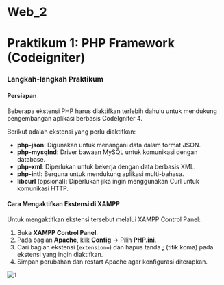 # Web_2

# Praktikum 1: PHP Framework (Codeigniter)

### Langkah-langkah Praktikum

#### Persiapan
Beberapa ekstensi PHP harus diaktifkan terlebih dahulu untuk mendukung pengembangan aplikasi berbasis CodeIgniter 4.

Berikut adalah ekstensi yang perlu diaktifkan:

- **php-json**: Digunakan untuk menangani data dalam format JSON.
- **php-mysqlnd**: Driver bawaan MySQL untuk komunikasi dengan database.
- **php-xml**: Diperlukan untuk bekerja dengan data berbasis XML.
- **php-intl**: Berguna untuk mendukung aplikasi multi-bahasa.
- **libcurl** (opsional): Diperlukan jika ingin menggunakan Curl untuk komunikasi HTTP.

#### Cara Mengaktifkan Ekstensi di XAMPP
Untuk mengaktifkan ekstensi tersebut melalui XAMPP Control Panel:
1. Buka **XAMPP Control Panel**.
2. Pada bagian **Apache**, klik **Config** → Pilih **PHP.ini**.
3. Cari bagian ekstensi (`extension=`) dan hapus tanda **;** (titik koma) pada ekstensi yang ingin diaktifkan.
4. Simpan perubahan dan restart Apache agar konfigurasi diterapkan.

![1](https://github.com/user-attachments/assets/4e631c76-56ac-4211-b199-7c3b30a5ab6d)


